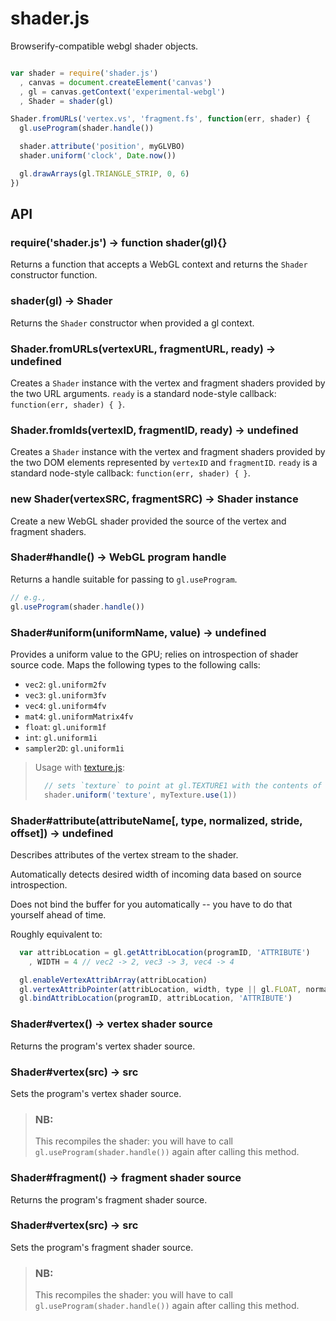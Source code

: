 # shader.js

Browserify-compatible webgl shader objects.

````javascript

var shader = require('shader.js')
  , canvas = document.createElement('canvas')
  , gl = canvas.getContext('experimental-webgl')
  , Shader = shader(gl)

Shader.fromURLs('vertex.vs', 'fragment.fs', function(err, shader) {
  gl.useProgram(shader.handle())

  shader.attribute('position', myGLVBO)
  shader.uniform('clock', Date.now())

  gl.drawArrays(gl.TRIANGLE_STRIP, 0, 6)
})

````

## API

### require('shader.js') -> function shader(gl){}

Returns a function that accepts a WebGL context and returns the
`Shader` constructor function.

### shader(gl) -> Shader

Returns the `Shader` constructor when provided a gl context.

### Shader.fromURLs(vertexURL, fragmentURL, ready) -> undefined

Creates a `Shader` instance with the vertex and fragment shaders provided
by the two URL arguments. `ready` is a standard node-style callback:
`function(err, shader) { }`.

### Shader.fromIds(vertexID, fragmentID, ready) -> undefined

Creates a `Shader` instance with the vertex and fragment shaders provided
by the two DOM elements represented by `vertexID` and `fragmentID`. 
`ready` is a standard node-style callback: `function(err, shader) { }`.

### new Shader(vertexSRC, fragmentSRC) -> Shader instance

Create a new WebGL shader provided the source of the vertex and fragment
shaders.

### Shader#handle() -> WebGL program handle

Returns a handle suitable for passing to `gl.useProgram`.

````javascript
// e.g.,
gl.useProgram(shader.handle())
````

### Shader#uniform(uniformName, value) -> undefined

Provides a uniform value to the GPU; relies on introspection
of shader source code. Maps the following types to the following calls:

* `vec2`: `gl.uniform2fv`
* `vec3`: `gl.uniform3fv`
* `vec4`: `gl.uniform4fv`
* `mat4`: `gl.uniformMatrix4fv`
* `float`: `gl.uniform1f`
* `int`: `gl.uniform1i`
* `sampler2D`: `gl.uniform1i`

> Usage with [texture.js](https://github.com/chrisdickinson/texture.js):
> ````javascript
>   // sets `texture` to point at gl.TEXTURE1 with the contents of `myTexture`
>   shader.uniform('texture', myTexture.use(1))
> ````

### Shader#attribute(attributeName[, type, normalized, stride, offset]) -> undefined

Describes attributes of the vertex stream to the shader.

Automatically detects desired width of incoming data based on source introspection.

Does not bind the buffer for you automatically -- you have to do that yourself ahead of time.

Roughly equivalent to:

````javascript
  var attribLocation = gl.getAttribLocation(programID, 'ATTRIBUTE')
    , WIDTH = 4 // vec2 -> 2, vec3 -> 3, vec4 -> 4

  gl.enableVertexAttribArray(attribLocation)
  gl.vertexAttribPointer(attribLocation, width, type || gl.FLOAT, normalized || false, stride || 0, offset || 0)
  gl.bindAttribLocation(programID, attribLocation, 'ATTRIBUTE')

```` 

### Shader#vertex() -> vertex shader source

Returns the program's vertex shader source.

### Shader#vertex(src) -> src

Sets the program's vertex shader source.

> ### NB:
> This recompiles the shader: you will have to
> call `gl.useProgram(shader.handle())` again
> after calling this method.

### Shader#fragment() -> fragment shader source

Returns the program's fragment shader source.

### Shader#vertex(src) -> src

Sets the program's fragment shader source.

> ### NB:
> This recompiles the shader: you will have to
> call `gl.useProgram(shader.handle())` again
> after calling this method.


